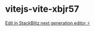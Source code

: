 # vitejs-vite-xbjr57

[Edit in StackBlitz next generation editor ⚡️](https://stackblitz.com/~/github.com/Sricharan1626/vitejs-vite-xbjr57)